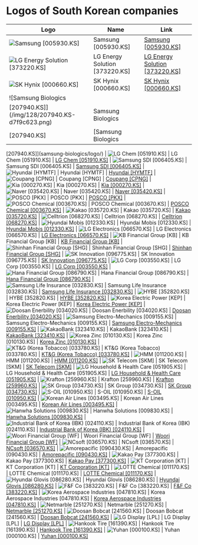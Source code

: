 # Logos of South Korean companies

| Logo | Name  | Link |
| ---- | ----  | ---- |
| ![Samsung [005930.KS]](/img/128/005930.KS-d4f3d70c.png) | Samsung [005930.KS] | [Samsung [005930.KS]](samsung/logo/)
| ![LG Energy Solution [373220.KS]](/img/128/373220.KS-018dd81b.png) | LG Energy Solution [373220.KS] | [LG Energy Solution [373220.KS]](lg-energy-solution/logo/)
| ![SK Hynix [000660.KS]](/img/128/000660.KS-1f3c1f5a.png) | SK Hynix [000660.KS] | [SK Hynix [000660.KS]](sk-hynix/logo/)
| ![Samsung Biologics
 [207940.KS]](/img/128/207940.KS-d7f9c623.png) | Samsung Biologics
 [207940.KS] | [Samsung Biologics
 [207940.KS]](samsung-biologics/logo/)
| ![LG Chem [051910.KS]](/img/128/051910.KS-fa161d3d.png) | LG Chem [051910.KS] | [LG Chem [051910.KS]](lg-chem/logo/)
| ![Samsung SDI [006405.KS]](/img/128/006405.KS-566ffc88.png) | Samsung SDI [006405.KS] | [Samsung SDI [006405.KS]](samsung-sdi/logo/)
| ![Hyundai [HYMTF]](/img/128/HYMTF-da7258de.png) | Hyundai [HYMTF] | [Hyundai [HYMTF]](hyundai/logo/)
| ![Coupang [CPNG]](/img/128/CPNG-cb174923.png) | Coupang [CPNG] | [Coupang [CPNG]](coupang/logo/)
| ![Kia [000270.KS]](/img/128/000270.KS-dc73103b.png) | Kia [000270.KS] | [Kia [000270.KS]](kia/logo/)
| ![Naver [035420.KS]](/img/128/035420.KS-caf40eca.png) | Naver [035420.KS] | [Naver [035420.KS]](naver/logo/)
| ![POSCO [PKX]](/img/128/PKX-a73f6ad1.png) | POSCO [PKX] | [POSCO [PKX]](posco/logo/)
| ![POSCO Chemical [003670.KS]](/img/128/003670.KS-19999734.png) | POSCO Chemical [003670.KS] | [POSCO Chemical [003670.KS]](posco-chemical/logo/)
| ![Kakao [035720.KS]](/img/128/035720.KS-6c83a8f8.png) | Kakao [035720.KS] | [Kakao [035720.KS]](kakao/logo/)
| ![Celltrion
 [068270.KS]](/img/128/068270.KS-de430ade.png) | Celltrion
 [068270.KS] | [Celltrion
 [068270.KS]](celltrion/logo/)
| ![Hyundai Mobis
 [012330.KS]](/img/128/012330.KS-d7cabe77.png) | Hyundai Mobis
 [012330.KS] | [Hyundai Mobis
 [012330.KS]](hyundai-mobis/logo/)
| ![LG Electronics
 [066570.KS]](/img/128/066570.KS-58facafb.png) | LG Electronics
 [066570.KS] | [LG Electronics
 [066570.KS]](lg-electronics/logo/)
| ![KB Financial Group [KB]](/img/128/KB-4ef7a24b.png) | KB Financial Group [KB] | [KB Financial Group [KB]](kb-financial-group/logo/)
| ![Shinhan Financial Group
 [SHG]](/img/128/SHG-5f4b886b.png) | Shinhan Financial Group
 [SHG] | [Shinhan Financial Group
 [SHG]](shinhan-financial-group/logo/)
| ![SK Innovation [096775.KS]](/img/128/096775.KS-c5b02c7d.png) | SK Innovation [096775.KS] | [SK Innovation [096775.KS]](sk-innovation/logo/)
| ![LG Corp
 [003550.KS]](/img/128/003550.KS-bdd5b2d1.png) | LG Corp
 [003550.KS] | [LG Corp
 [003550.KS]](lg-corp/logo/)
| ![Hana Financial Group [086790.KS]](/img/128/086790.KS-b5730d40.png) | Hana Financial Group [086790.KS] | [Hana Financial Group [086790.KS]](hana-financial-group/logo/)
| ![Samsung Life Insurance
 [032830.KS]](/img/128/032830.KS-ecd2296d.png) | Samsung Life Insurance
 [032830.KS] | [Samsung Life Insurance
 [032830.KS]](samsung-life-insurance/logo/)
| ![HYBE [352820.KS]](/img/128/352820.KS-80fa454c.png) | HYBE [352820.KS] | [HYBE [352820.KS]](hybe/logo/)
| ![Korea Electric Power [KEP]](/img/128/KEP-22d3fbaf.png) | Korea Electric Power [KEP] | [Korea Electric Power [KEP]](korea-electric-power/logo/)
| ![Doosan Enerbility [034020.KS]](/img/128/034020.KS-82f2f4a2.png) | Doosan Enerbility [034020.KS] | [Doosan Enerbility [034020.KS]](doosan-enerbility/logo/)
| ![Samsung Electro-Mechanics
 [009155.KS]](/img/128/009155.KS-6d7a2c32.png) | Samsung Electro-Mechanics
 [009155.KS] | [Samsung Electro-Mechanics
 [009155.KS]](samsung-electro-mechanics/logo/)
| ![KakaoBank [323410.KS]](/img/128/323410.KS-69e3d33f.png) | KakaoBank [323410.KS] | [KakaoBank [323410.KS]](kakaobank/logo/)
| ![Korea Zinc [010130.KS]](/img/128/010130.KS-b6778d08.png) | Korea Zinc [010130.KS] | [Korea Zinc [010130.KS]](korea-zinc/logo/)
| ![KT&G (Korea Tobacco) [033780.KS]](/img/128/033780.KS-5fa9d734.png) | KT&G (Korea Tobacco) [033780.KS] | [KT&G (Korea Tobacco) [033780.KS]](ktng-korea-tobacco/logo/)
| ![HMM [011200.KS]](/img/128/011200.KS-713da332.png) | HMM [011200.KS] | [HMM [011200.KS]](hmm/logo/)
| ![SK Telecom [SKM]](/img/128/SKM-723de1e0.png) | SK Telecom [SKM] | [SK Telecom [SKM]](sk-telecom/logo/)
| ![LG Household & Health Care
 [051905.KS]](/img/128/051905.KS-16fd3e0a.png) | LG Household & Health Care
 [051905.KS] | [LG Household & Health Care
 [051905.KS]](ls-household-health-care/logo/)
| ![Krafton [259960.KS]](/img/128/259960.KS-3ecacc73.png) | Krafton [259960.KS] | [Krafton [259960.KS]](krafton/logo/)
| ![SK Group [034730.KS]](/img/128/034730.KS-227fb99c.png) | SK Group [034730.KS] | [SK Group [034730.KS]](sk-group/logo/)
| ![S-OIL [010950.KS]](/img/128/010950.KS-1b4f08fd.png) | S-OIL [010950.KS] | [S-OIL [010950.KS]](s-oil/logo/)
| ![Korean Air Lines [003495.KS]](/img/128/003495.KS-fdfd0a77.png) | Korean Air Lines [003495.KS] | [Korean Air Lines [003495.KS]](korean-air-lines/logo/)
| ![Hanwha Solutions
 [009830.KS]](/img/128/009830.KS-476850a4.png) | Hanwha Solutions
 [009830.KS] | [Hanwha Solutions
 [009830.KS]](hanwha-solutions/logo/)
| ![Industrial Bank of Korea (IBK) [024110.KS]](/img/128/024110.KS-2738f71b.png) | Industrial Bank of Korea (IBK) [024110.KS] | [Industrial Bank of Korea (IBK) [024110.KS]](industrial-bank-of-korea/logo/)
| ![Woori Financial Group [WF]](/img/128/WF-8bc7dbe5.png) | Woori Financial Group [WF] | [Woori Financial Group [WF]](woori-financial-group/logo/)
| ![NCsoft [036570.KS]](/img/128/036570.KS-80f1a41d.png) | NCsoft [036570.KS] | [NCsoft [036570.KS]](ncsoft/logo/)
| ![Amorepacific [090430.KS]](/img/128/090430.KS-e83140ca.png) | Amorepacific [090430.KS] | [Amorepacific [090430.KS]](amorepacific/logo/)
| ![Kakao Pay [377300.KS]](/img/128/377300.KS-2b110872.png) | Kakao Pay [377300.KS] | [Kakao Pay [377300.KS]](kakaopay/logo/)
| ![KT Corporation [KT]](/img/128/KT-59675499.png) | KT Corporation [KT] | [KT Corporation [KT]](kt-corporation/logo/)
| ![LOTTE Chemical
 [011170.KS]](/img/128/011170.KS-d955533c.png) | LOTTE Chemical
 [011170.KS] | [LOTTE Chemical
 [011170.KS]](lotte-chemical/logo/)
| ![Hyundai Glovis
 [086280.KS]](/img/128/086280.KS-a900b187.png) | Hyundai Glovis
 [086280.KS] | [Hyundai Glovis
 [086280.KS]](hyundai-glovis/logo/)
| ![F&F Co [383220.KS]](/img/128/383220.KS-71387530.png) | F&F Co [383220.KS] | [F&F Co [383220.KS]](f-and-f/logo/)
| ![Korea Aerospace Industries [047810.KS]](/img/128/047810.KS-e9a69945.png) | Korea Aerospace Industries [047810.KS] | [Korea Aerospace Industries [047810.KS]](korea-aerospace-industries/logo/)
| ![Netmarble
 [251270.KS]](/img/128/251270.KS-0c890c5b.png) | Netmarble
 [251270.KS] | [Netmarble
 [251270.KS]](netmarble/logo/)
| ![Doosan Bobcat [241560.KS]](/img/128/241560.KS-8c368d81.png) | Doosan Bobcat [241560.KS] | [Doosan Bobcat [241560.KS]](doosan-bobcat/logo/)
| ![LG Display [LPL]](/img/128/LPL-360caff8.png) | LG Display [LPL] | [LG Display [LPL]](lg-display/logo/)
| ![Hankook Tire
 [161390.KS]](/img/128/161390.KS-6195f621.png) | Hankook Tire
 [161390.KS] | [Hankook Tire
 [161390.KS]](hankook-tire/logo/)
| ![Yuhan [000100.KS]](/img/128/000100.KS-17925697.png) | Yuhan [000100.KS] | [Yuhan [000100.KS]](yuhan/logo/)
